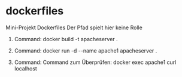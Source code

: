 # dockerfiles
Mini-Projekt Dockerfiles
Der Pfad spielt hier keine Rolle

1. Command: docker build -t apacheserver .

2. Command: docker run -d --name apache1 apacheserver .

3. Command: Command zum Überprüfen: docker exec apache1 curl localhost
